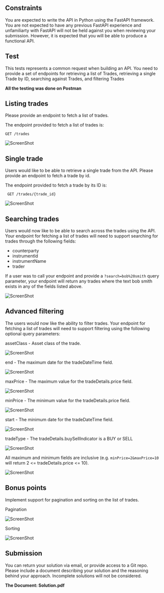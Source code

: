 ## Constraints
You are expected to write the API in Python using the FastAPI framework. You are not expected to have any previous FastAPI experience and unfamiliarty with FastAPI will not be held against you when reviewing your submission. However, it is expected that you will be able to produce a functional API.

## Test
This tests represents a common request when building an API. You need to provide a set of endpoints for retrieving a list of Trades, retrieving a single Trade by ID, searching against Trades, and filtering Trades

**All the testing was done on Postman**

## Listing trades
Please provide an endpoint to fetch a list of trades.

The endpoint provided to fetch a list of trades is: 

```GET /trades```

![ScreenShot](Images/1.jpg)

## Single trade
Users would like to be able to retrieve a single trade from the API. Please provide an endpoint to fetch a trade by id.

The endpoint provided to fetch a trade by its ID is:

``` GET /trades/{trade_id}```

![ScreenShot](Images/2.jpg)

## Searching trades
Users would now like to be able to search across the trades using the API. Your endpoint for fetching a list of trades will need to support searching for trades through the following fields:

- counterparty
- instrumentId
- instrumentName
- trader

If a user was to call your endpoint and provide a ```?search=bob%20smith``` query parameter, your endpoint will return any trades where the text bob smith exists in any of the fields listed above.

![ScreenShot](Images/3.jpg)

## Advanced filtering
The users would now like the ability to filter trades. Your endpoint for fetching a list of trades will need to support filtering using the following optional query parameters:

assetClass - Asset class of the trade.

![ScreenShot](Images/4.jpg)

end - The maximum date for the tradeDateTime field.

![ScreenShot](Images/5.jpg)

maxPrice - The maximum value for the tradeDetails.price field.

![ScreenShot](Images/6.jpg)

minPrice - The minimum value for the tradeDetails.price field.

![ScreenShot](Images/7.jpg)

start - The minimum date for the tradeDateTime field.

![ScreenShot](Images/8.jpg)

tradeType - The tradeDetails.buySellIndicator is a BUY or SELL

![ScreenShot](Images/9.jpg)

All maximum and minimum fields are inclusive (e.g. ```minPrice=2&maxPrice=10``` will return 2 <= tradeDetails.price <= 10).

![ScreenShot](Images/10.jpg)

## Bonus points
Implement support for pagination and sorting on the list of trades.

Pagination

![ScreenShot](Images/11.jpg)

Sorting

![ScreenShot](Images/12.jpg)

## Submission
You can return your solution via email, or provide access to a Git repo. Please include a document describing your solution and the reasoning behind your approach. Incomplete solutions will not be considered.

**The Document: Solution.pdf** 

